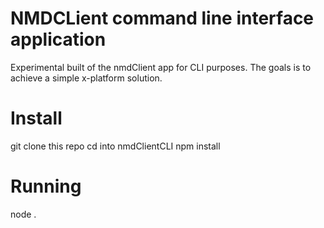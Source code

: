 # NMDCLient command line interface application

Experimental built of the nmdClient app for CLI purposes. The goals is to achieve a simple x-platform solution.

# Install
git clone this repo
cd into nmdClientCLI
npm install

# Running
node .
